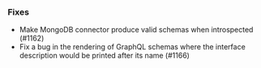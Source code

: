 ### Fixes

- Make MongoDB connector produce valid schemas when introspected (#1162)
- Fix a bug in the rendering of GraphQL schemas where the interface description would be printed after its name (#1166)
